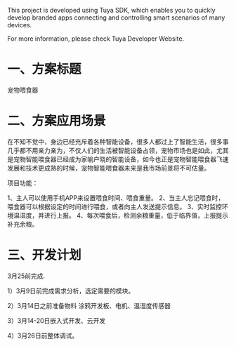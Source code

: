 This project is developed using Tuya SDK, which enables you to quickly develop branded apps connecting and controlling smart scenarios of many devices.         

For more information, please check Tuya Developer Website.

# 一、方案标题

宠物喂食器

# 二、方案应用场景

在不知不觉中，身边已经充斥着各种智能设备，很多人都过上了智能生活，很多事几乎都不用亲力亲为，不仅人们的生活被智能设备占领，宠物市场也是如此，尤其是宠物智能喂食器已经成为家喻户晓的智能设备，如今也正是宠物智能喂食器飞速发展和技术更成熟的时候，宠物智能喂食器未来是我市场前景将不可估量。

项目功能：

1、主人可以使用手机APP来设置喂食时间、喂食重量。
2、当主人忘记喂食时，喂食器可以根据设定的时间进行喂食，或者向主人发送提示信息。
3、实时监控环境温湿度，并进行上报。
4、每次喂食后，检测余粮重量，低于临界值，上报提示补充余粮。

# 三、开发计划

3月25前完成.

1）3月9日前完成需求分析，选定需要的模块。

2）3月14日之前准备物料
  涂鸦开发板、电机、温湿度传感器

3）3月14-20日嵌入式开发、云开发

4）3月26日前整体调试。



